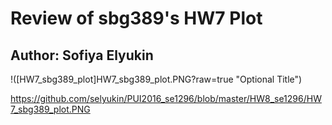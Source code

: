 # Review of sbg389's HW7 Plot
## Author: Sofiya Elyukin

!([HW7_sbg389_plot]HW7_sbg389_plot.PNG?raw=true "Optional Title")

https://github.com/selyukin/PUI2016_se1296/blob/master/HW8_se1296/HW7_sbg389_plot.PNG